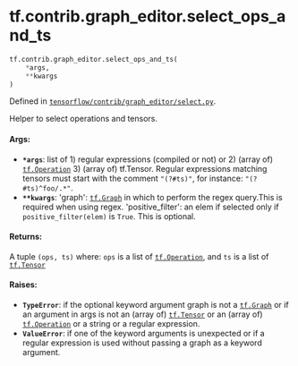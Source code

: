 <div itemscope itemtype="http://developers.google.com/ReferenceObject">
<meta itemprop="name" content="tf.contrib.graph_editor.select_ops_and_ts" />
<meta itemprop="path" content="Stable" />
</div>

# tf.contrib.graph_editor.select_ops_and_ts

``` python
tf.contrib.graph_editor.select_ops_and_ts(
    *args,
    **kwargs
)
```



Defined in [`tensorflow/contrib/graph_editor/select.py`](/code/stable/tensorflow/contrib/graph_editor/select.py).

Helper to select operations and tensors.

#### Args:

* <b>`*args`</b>: list of 1) regular expressions (compiled or not) or 2) (array of)
    <a href="../../../tf/Operation.md"><code>tf.Operation</code></a> 3) (array of) tf.Tensor. Regular expressions matching
    tensors must start with the comment `"(?#ts)"`, for instance:
    `"(?#ts)^foo/.*"`.
* <b>`**kwargs`</b>: 'graph': <a href="../../../tf/Graph.md"><code>tf.Graph</code></a> in which to perform the regex query.This is
    required when using regex.
    'positive_filter': an elem if selected only if `positive_filter(elem)` is
      `True`. This is optional.

#### Returns:

A tuple `(ops, ts)` where:
  `ops` is a list of <a href="../../../tf/Operation.md"><code>tf.Operation</code></a>, and
  `ts` is a list of <a href="../../../tf/Tensor.md"><code>tf.Tensor</code></a>

#### Raises:

* <b>`TypeError`</b>: if the optional keyword argument graph is not a <a href="../../../tf/Graph.md"><code>tf.Graph</code></a>
    or if an argument in args is not an (array of) <a href="../../../tf/Tensor.md"><code>tf.Tensor</code></a>
    or an (array of) <a href="../../../tf/Operation.md"><code>tf.Operation</code></a> or a string or a regular expression.
* <b>`ValueError`</b>: if one of the keyword arguments is unexpected or if a regular
    expression is used without passing a graph as a keyword argument.